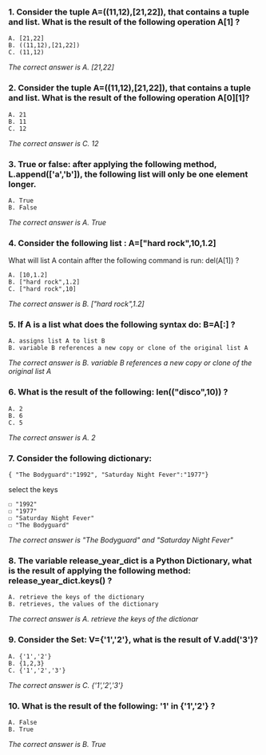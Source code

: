 ### 1. Consider the tuple A=((11,12),[21,22]), that contains a tuple and list. What is the result of the following operation A[1] ?
    A. [21,22]
    B. ((11,12),[21,22])
    C. (11,12)

_The correct answer is A. [21,22]_
### 2. Consider the tuple A=((11,12),[21,22]), that contains a tuple and list. What is the result of the following operation A[0][1]?
    A. 21
    B. 11
    C. 12

_The correct answer is C. 12_
### 3. True or false: after applying the following method, L.append(['a','b']), the following list will only be one element longer.
    A. True
    B. False

_The correct answer is A. True_
### 4. Consider the following list : A=["hard rock",10,1.2]
What will list A contain affter the following command is run: del(A[1]) ?

    A. [10,1.2]
    B. ["hard rock",1.2]
    C. ["hard rock",10]

_The correct answer is B. ["hard rock",1.2]_
### 5. If A is a list what does the following syntax do: B=A[:] ?
    A. assigns list A to list B
    B. variable B references a new copy or clone of the original list A

_The correct answer is B. variable B references a new copy or clone of the original list A_
### 6. What is the result of the following: len(("disco",10)) ?
    A. 2
    B. 6
    C. 5

_The correct answer is A. 2_
### 7. Consider the following dictionary:
    { "The Bodyguard":"1992", "Saturday Night Fever":"1977"} 

select  the keys 

    ☐ "1992"
    ☐ "1977"
    ☐ "Saturday Night Fever"
    ☐ "The Bodyguard"

_The correct answer is "The Bodyguard" and "Saturday Night Fever"_
### 8. The variable release_year_dict is a Python Dictionary, what is the result of applying the following method: release_year_dict.keys() ?
    A. retrieve the keys of the dictionary
    B. retrieves, the values of the dictionary 

_The correct answer is A. retrieve the keys of the dictionar_
### 9. Consider the Set: V={'1','2'}, what is the result of V.add('3')?
    A. {'1','2'}
    B. {1,2,3}
    C. {'1','2','3'}

_The correct answer is C. {'1','2','3'}_
### 10. What is the result of the following: '1' in {'1','2'} ?
    A. False
    B. True
    
_The correct answer is B. True_
